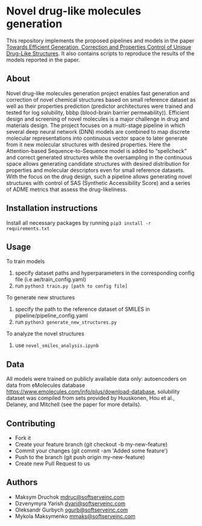 # Novel drug-like molecules generation

This repository implements the proposed pipelines and models in the paper [Towards Efficient Generation, Correction and Properties Control of Unique Drug-Like Structures](https://onlinelibrary.wiley.com/doi/10.1002/jcc.26494). It also contains scripts to reproduce the results of the models reported in the paper.

## About

Novel drug-like molecules generation project enables fast generation and correction of novel chemical structures based on small reference dataset as well as
their properties prediction (predictor architectures were trained and tested for log solubility, bbbp (blood-brain barrier permeability)).
Efficient design and screening of novel molecules is a major challenge in drug and materials design. The project focuses on a multi-stage pipeline in which several deep neural network (DNN) models are combined to map discrete molecular representations into continuous vector space to later generate from it new molecular structures with desired properties. Here the Attention-based Sequence-to-Sequence model is added to “spellcheck” and correct generated structures while the oversampling in the continuous space allows generating candidate structures with desired distribution for properties and molecular descriptors even for small reference datasets. With the focus on the drug design, such a pipeline allows generating novel structures with control of SAS (Synthetic Accessibility Score) and a series of ADME metrics that assess the drug-likeliness.

## Installation instructions

Install all necessary packages by running ``` pip3 install -r requirements.txt ```

## Usage

To train models

1. specify dataset paths and hyperparameters in the corresponding config file (i.e ae/train_config.yaml)
2. run ```python3 train.py [path to config file] ```

To generate new structures

1. specify the path to the reference dataset of SMILES in pipeline/pipeline_config.yaml
2. run ```python3 generate_new_structures.py```

To analyze the novel structures

1. use ```novel_smiles_analysis.ipynb```

## Data

All models were trained on publicly available data only: autoencoders on data from eMolecules database https://www.emolecules.com/info/plus/download-database, solubility dataset was compiled from sets provided by Huuskonen, Hou et al., Delaney, and Mitchell (see the paper for more details). 

## Contributing

- Fork it
- Create your feature branch (git checkout -b my-new-feature)
- Commit your changes (git commit -am 'Added some feature')
- Push to the branch (git push origin my-new-feature)
- Create new Pull Request to us

## Authors

- Maksym Druchok mdruc@softserveinc.com
- Dzvenymyra Yarish dyari@softserveinc.com
- Oleksandr Gurbych ogurb@softserveinc.com
- Mykola Maksymenko mmaks@softserveinc.com
